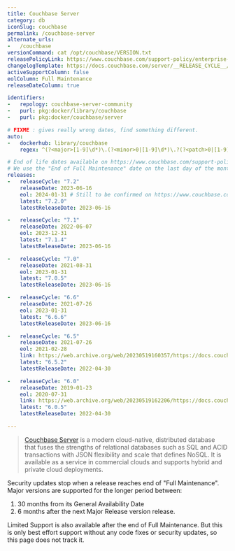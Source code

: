 ```yaml
---
title: Couchbase Server
category: db
iconSlug: couchbase
permalink: /couchbase-server
alternate_urls:
-   /couchbase
versionCommand: cat /opt/couchbase/VERSION.txt
releasePolicyLink: https://www.couchbase.com/support-policy/enterprise-software/
changelogTemplate: https://docs.couchbase.com/server/__RELEASE_CYCLE__/release-notes/relnotes.html
activeSupportColumn: false
eolColumn: Full Maintenance
releaseDateColumn: true

identifiers:
-   repology: couchbase-server-community
-   purl: pkg:docker/library/couchbase
-   purl: pkg:docker/couchbase/server

# FIXME : gives really wrong dates, find something different.
auto:
-   dockerhub: library/couchbase
    regex: ^(?<major>[1-9]\d*)\.(?<minor>0|[1-9]\d*)\.?(?<patch>0|[1-9]\d*)?$

# End of life dates available on https://www.couchbase.com/support-policy/enterprise-software/
# We use the "End of Full Maintenance" date on the last day of the month.
releases:
-   releaseCycle: "7.2"
    releaseDate: 2023-06-16
    eol: 2024-01-31 # Still to be confirmed on https://www.couchbase.com/support-policy/enterprise-software/
    latest: "7.2.0"
    latestReleaseDate: 2023-06-16

-   releaseCycle: "7.1"
    releaseDate: 2022-06-07
    eol: 2023-12-31
    latest: "7.1.4"
    latestReleaseDate: 2023-06-16

-   releaseCycle: "7.0"
    releaseDate: 2021-08-31
    eol: 2023-01-31
    latest: "7.0.5"
    latestReleaseDate: 2023-06-16

-   releaseCycle: "6.6"
    releaseDate: 2021-07-26
    eol: 2023-01-31
    latest: "6.6.6"
    latestReleaseDate: 2023-06-16

-   releaseCycle: "6.5"
    releaseDate: 2021-07-26
    eol: 2021-02-28
    link: https://web.archive.org/web/20230519160357/https://docs.couchbase.com/server/6.5/release-notes/relnotes.html
    latest: "6.5.2"
    latestReleaseDate: 2022-04-30

-   releaseCycle: "6.0"
    releaseDate: 2019-01-23
    eol: 2020-07-31
    link: https://web.archive.org/web/20230519162206/https://docs.couchbase.com/server/6.0/release-notes/relnotes.html
    latest: "6.0.5"
    latestReleaseDate: 2022-04-30

---
```


> [Couchbase Server](https://www.couchbase.com/products/server) is a modern cloud-native,
> distributed database that fuses the strengths of relational databases such as SQL and ACID
> transactions with JSON flexibility and scale that defines NoSQL. It is available as a service in
> commercial clouds and supports hybrid and private cloud deployments.

Security updates stop when a release reaches end of "Full Maintenance". Major versions are supported
for the longer period between:

1. 30 months from its General Availability Date
2. 6 months after the next Major Release version release.

Limited Support is also available after the end of Full Maintenance. But this is only best effort
support without any code fixes or security updates, so this page does not track it.

